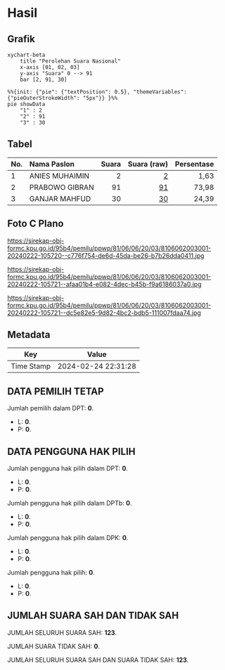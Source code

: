 # Hasil

## Grafik

```mermaid
xychart-beta
    title "Perolehan Suara Nasional"
    x-axis [01, 02, 03]
    y-axis "Suara" 0 --> 91
    bar [2, 91, 30]
```

```mermaid
%%{init: {"pie": {"textPosition": 0.5}, "themeVariables": {"pieOuterStrokeWidth": "5px"}} }%%
pie showData
    "1" : 2
    "2" : 91
    "3" : 30
```

## Tabel

| No. | Nama Paslon    | Suara | Suara (raw) | Persentase |
|:--- |:-------------- | -----:| -----------:| ----------:|
| 1   | ANIES MUHAIMIN | 2     | [2][p-1]    | 1,63       |
| 2   | PRABOWO GIBRAN | 91    | [91][p-2]   | 73,98      |
| 3   | GANJAR MAHFUD  | 30    | [30][p-3]   | 24,39      |


[p-1]: https://github.com/gigit-pemilu/pemilu-2024/blob/main/pilpres/hitung-suara/sub/81-maluku/sub/06-seram-bagian-barat/sub/06-inamosol/sub/2003-rumberu/sub/001-tps/sub/paslon-1.txt
[p-2]: https://github.com/gigit-pemilu/pemilu-2024/blob/main/pilpres/hitung-suara/sub/81-maluku/sub/06-seram-bagian-barat/sub/06-inamosol/sub/2003-rumberu/sub/001-tps/sub/paslon-2.txt
[p-3]: https://github.com/gigit-pemilu/pemilu-2024/blob/main/pilpres/hitung-suara/sub/81-maluku/sub/06-seram-bagian-barat/sub/06-inamosol/sub/2003-rumberu/sub/001-tps/sub/paslon-3.txt

## Foto C Plano

https://sirekap-obj-formc.kpu.go.id/95b4/pemilu/ppwp/81/06/06/20/03/8106062003001-20240222-105720--c776f754-de6d-45da-be26-b7b26dda0411.jpg

https://sirekap-obj-formc.kpu.go.id/95b4/pemilu/ppwp/81/06/06/20/03/8106062003001-20240222-105721--afaa01b4-e082-4dec-b45b-f9a6186037a0.jpg

https://sirekap-obj-formc.kpu.go.id/95b4/pemilu/ppwp/81/06/06/20/03/8106062003001-20240222-105721--dc5e82e5-9d82-4bc2-bdb5-111007fdaa74.jpg


## Metadata

| Key        | Value               |
| ---------- | ------------------- |
| Time Stamp | 2024-02-24 22:31:28 |


## DATA PEMILIH TETAP

Jumlah pemilih dalam DPT: **0**.
 * L: **0**.
 * P: **0**.

## DATA PENGGUNA HAK PILIH

Jumlah pengguna hak pilih dalam DPT: **0**.
 * L: **0**.
 * P: **0**.

Jumlah pengguna hak pilih dalam DPTb: **0**.
 * L: **0**.
 * P: **0**.

Jumlah pengguna hak pilih dalam DPK: **0**.
 * L: **0**.
 * P: **0**.

Jumlah pengguna hak pilih: **0**.
 * L: **0**.
 * P: **0**.

## JUMLAH SUARA SAH DAN TIDAK SAH

JUMLAH SELURUH SUARA SAH: **123**.

JUMLAH SUARA TIDAK SAH: **0**.

JUMLAH SELURUH SUARA SAH DAN SUARA TIDAK SAH: **123**.


